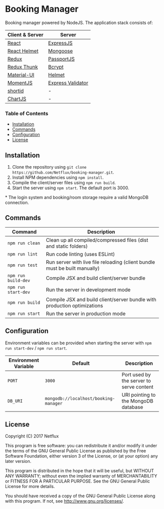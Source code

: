# Booking Manager
Booking manager powered by NodeJS. The application stack consists of:

| Client & Server                                            | Server                                                               |
| ---------------------------------------------------------- | -------------------------------------------------------------------- |
| [React](https://facebook.github.io/react/)                 | [ExpressJS](http://expressjs.com/)                                   |
| [React Helmet](https://www.npmjs.com/package/react-helmet) | [Mongoose](http://mongoosejs.com/)                                   |
| [Redux](http://redux.js.org/)                              | [PassportJS](http://passportjs.org/)                                 |
| [Redux Thunk](https://www.npmjs.com/package/redux-thunk)   | [Bcrypt](https://www.npmjs.com/package/bcrypt)                       |
| [Material-UI](http://www.material-ui.com/)                 | [Helmet](https://www.npmjs.com/package/helmet)                       |
| [MomentJS](https://momentjs.com/)                          | [Express Validator](https://www.npmjs.com/package/express-validator) |
| [shortid](https://www.npmjs.com/package/shortid)           | -                                                                    |
| [ChartJS](http://www.chartjs.org/)                         | -                                                                    |

### Table of Contents
* [Installation](#installation)
* [Commands](#commands)
* [Configuration](#configuration)
* [License](#license)

## Installation
1. Clone the repository using `git clone https://github.com/Netflux/booking-manager.git`.
2. Install NPM dependencies using `npm install`.
3. Compile the client/server files using `npm run build`.
4. Start the server using `npm start`. The default port is 3000.

\* The login system and booking/room storage require a valid MongoDB connection.

## Commands
| Command             | Description                                                                |
| ------------------- | -------------------------------------------------------------------------- |
| `npm run clean`     | Clean up all compiled/compressed files (dist and static folders)           |
| `npm run lint`      | Run code linting (uses ESLint)                                             |
| `npm run test`      | Run server with live file reloading (client bundle must be built manually) |
| `npm run build-dev` | Compile JSX and build client/server bundle                                 |
| `npm run start-dev` | Run the server in development mode                                         |
| `npm run build`     | Compile JSX and build client/server bundle with production optimizations   |
| `npm run start`     | Run the server in production mode                                          |

## Configuration
Environment variables can be provided when starting the server with `npm run start-dev` / `npm run start`.

| Environment Variable | Default                               | Description                              |
| -------------------- | ------------------------------------- | ---------------------------------------- |
| `PORT`               | `3000`                                | Port used by the server to serve content |
| `DB_URI`             | `mongodb://localhost/booking-manager` | URI pointing to the MongoDB database     |

## License
Copyright (C) 2017 Netflux

This program is free software: you can redistribute it and/or modify
it under the terms of the GNU General Public License as published by
the Free Software Foundation, either version 3 of the License, or
(at your option) any later version.

This program is distributed in the hope that it will be useful,
but WITHOUT ANY WARRANTY; without even the implied warranty of
MERCHANTABILITY or FITNESS FOR A PARTICULAR PURPOSE.  See the
GNU General Public License for more details.

You should have received a copy of the GNU General Public License
along with this program. If not, see <http://www.gnu.org/licenses/>.
